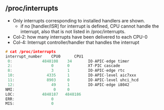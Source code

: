 ## /proc/interrupts
- Only interrupts corresponding to installed handlers are shown.
  - if no [handler/ISR] for interrupt is defined, CPU cannot handle the interrupt, also that is not listed in /proc/interrupts.
- Col-2: how many interrupts have been delivered to each CPU-0
- Col-4: Interrupt controller/handler that handles the interrupt 
```c
# cat /proc/interrupts
interrupt_number	CPU0 	  CPU1
 0:             4848108    34 		IO-APIC-edge timer
 2:                 0      0 		XT-PIC cascade
 8:                 3      1 		IO-APIC-edge rtc
 10:              4335     1 		IO-APIC-level aic7xxx
 11:              8903     0 		IO-APIC-level uhci_hcd
 12:                49     1 		IO-APIC-edge i8042
NMI:                 0     0
LOC:            4848187   4848186
ERR:                0
MIS:                0
```
